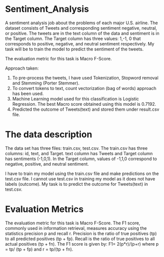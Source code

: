# Sentiment_Analysis
A sentiment analysis job about the problems of each major U.S. airline.
The dataset consists of Tweets and corresponding sentiment negative, neutral, or positive. The tweets are in the text column of the data and sentiment is in the Target column. The Target column has three values: 1,-1, 0 that corresponds to positive, negative, and neutral sentiment respectively. My task will be to train the model to predict the sentiment of the tweets.

The evaluation metric for this task is Macro F-Score.

Approach taken:
1. To pre-process the tweets, I have used Tokenization, Stopword removal and Stemming (Porter Stemmer).
2. To convert tokens to text, count vectorization (bag of words) approach has been used.
3. Machine Learning model used for this classification is Logistic Regression. The best Macro score obtained using this model is 0.7192.
4. Predicted the outcome of Tweets(text) and stored them under result.csv file.

# The data description
The data set has three files: train.csv, test.csv.
The train.csv has three columns: id, text, and Target. text column has Tweets and Target column has sentiments (-1,0,1). In the Target column, values of -1,1,0 correspond to negative, positive, and neutral sentiment.

I have to train my model using the train.csv file and make predictions on the test.csv file. I cannot use test.csv in training my model as it does not have labels (outcome). My task is to predict the outcome for Tweets(text) in test.csv.

# Evaluation Metrics
The evaluation metric for this task is Macro F-Score.
The F1 score, commonly used in information retrieval, measures accuracy using the statistics precision p and recall r. Precision is the ratio of true positives (tp) to all predicted positives (tp + fp). Recall is the ratio of true positives to all actual positives (tp + fn). The F1 score is given by:
F1= 2(p*r)/(p+r)   where p = tp/ (tp + fp) and r = tp/(tp + fn).

